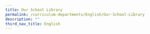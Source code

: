 ```yaml
---
title: Our School Library
permalink: /curriculum-departments/English/Our-School-Library
description: ""
third_nav_title: English
---
```

